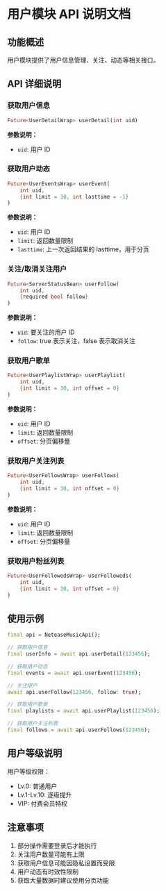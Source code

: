 # 用户模块 API 说明文档

## 功能概述
用户模块提供了用户信息管理、关注、动态等相关接口。

## API 详细说明

### 获取用户信息
```dart
Future<UserDetailWrap> userDetail(int uid)
```
**参数说明：**
- `uid`: 用户 ID

### 获取用户动态
```dart
Future<UserEventsWrap> userEvent(
    int uid,
    {int limit = 30, int lasttime = -1}
)
```
**参数说明：**
- `uid`: 用户 ID
- `limit`: 返回数量限制
- `lasttime`: 上一次返回结果的 lasttime，用于分页

### 关注/取消关注用户
```dart
Future<ServerStatusBean> userFollow(
    int uid,
    {required bool follow}
)
```
**参数说明：**
- `uid`: 要关注的用户 ID
- `follow`: true 表示关注，false 表示取消关注

### 获取用户歌单
```dart
Future<UserPlaylistWrap> userPlaylist(
    int uid,
    {int limit = 30, int offset = 0}
)
```
**参数说明：**
- `uid`: 用户 ID
- `limit`: 返回数量限制
- `offset`: 分页偏移量

### 获取用户关注列表
```dart
Future<UserFollowsWrap> userFollows(
    int uid,
    {int limit = 30, int offset = 0}
)
```
**参数说明：**
- `uid`: 用户 ID
- `limit`: 返回数量限制
- `offset`: 分页偏移量

### 获取用户粉丝列表
```dart
Future<UserFollowedsWrap> userFolloweds(
    int uid,
    {int limit = 30, int offset = 0}
)
```

## 使用示例

```dart
final api = NeteaseMusicApi();

// 获取用户信息
final userInfo = await api.userDetail(123456);

// 获取用户动态
final events = await api.userEvent(123456);

// 关注用户
await api.userFollow(123456, follow: true);

// 获取用户歌单
final playlists = await api.userPlaylist(123456);

// 获取用户关注列表
final follows = await api.userFollows(123456);
```

## 用户等级说明

用户等级权限：
- Lv.0: 普通用户
- Lv.1-Lv.10: 逐级提升
- VIP: 付费会员特权

## 注意事项

1. 部分操作需要登录后才能执行
2. 关注用户数量可能有上限
3. 获取用户信息可能因隐私设置而受限
4. 用户动态有时效性限制
5. 获取大量数据时建议使用分页功能
